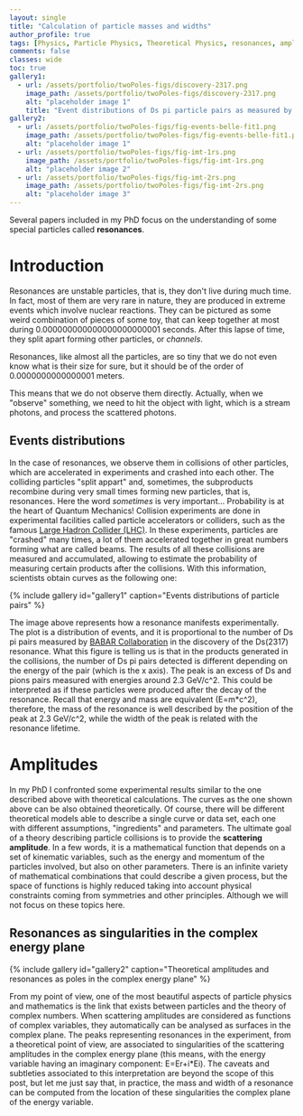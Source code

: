 ```yaml
---
layout: single
title: "Calculation of particle masses and widths"
author_profile: true
tags: [Physics, Particle Physics, Theoretical Physics, resonances, amplitudes]
comments: false
classes: wide
toc: true
gallery1:
  - url: /assets/portfolio/twoPoles-figs/discovery-2317.png
    image_path: /assets/portfolio/twoPoles-figs/discovery-2317.png
    alt: "placeholder image 1"
    title: "Event distributions of Ds pi particle pairs as measured by BaBar Collaboraion."
gallery2:
  - url: /assets/portfolio/twoPoles-figs/fig-events-belle-fit1.png
    image_path: /assets/portfolio/twoPoles-figs/fig-events-belle-fit1.png
    alt: "placeholder image 1"
  - url: /assets/portfolio/twoPoles-figs/fig-imt-1rs.png
    image_path: /assets/portfolio/twoPoles-figs/fig-imt-1rs.png
    alt: "placeholder image 2"
  - url: /assets/portfolio/twoPoles-figs/fig-imt-2rs.png
    image_path: /assets/portfolio/twoPoles-figs/fig-imt-2rs.png
    alt: "placeholder image 3"
---
```


Several papers included in my PhD focus on the understanding of some special particles called **resonances**.

# Introduction
Resonances are unstable particles, that is, they don't live during much time.
In fact, most of them are very rare in nature, they are produced in extreme events which involve nuclear reactions.
They can be pictured as some weird combination of pieces of some toy, that can keep together at most during 
0.000000000000000000000001 seconds.
After this lapse of time, they split apart forming other particles, or _channels_.

Resonances, like almost all the particles, are so tiny that we do not even know what is their size for sure, but it should be of the order of
0.0000000000000001 meters.

This means that we do not observe them directly. Actually, when we "observe" something, we need to hit the object with light, which is a stream photons, and process the scattered photons. 

## Events distributions

In the case of resonances, we observe them in collisions of other particles, which are accelerated in experiments and crashed into each other. 
The colliding particles "split appart" and, sometimes, the subproducts recombine during very small times forming new particles, that is, resonances.
Here the word _sometimes_ is very important... Probability is at the heart of Quantum Mechanics! 
Collision experiments are done in experimental facilities called particle accelerators or colliders, such as the famous [Large Hadron Collider (LHC)](https://home.cern/science/accelerators/large-hadron-collider). 
In these experiments, particles are "crashed" many times, a lot of them accelerated together in great numbers forming what are called beams.
The results of all these collisions are measured and accumulated, allowing to estimate the probability of measuring certain products after the collisions. 
With this information, scientists obtain curves as the following one:

{% include gallery id="gallery1" caption="Events distributions of particle pairs" %}

The image above represents how a resonance manifests experimentally.
The plot is a  distribution of events, and it is proportional to the number of Ds pi pairs measured by [BABAR Collaboration](https://journals.aps.org/prl/abstract/10.1103/PhysRevLett.90.242001) in the discovery of the Ds(2317) resonance.
What this figure is telling us is that in the products generated in the collisions, the number of Ds pi pairs detected is different depending on the energy of the pair (which is the x axis).
The peak is an excess of Ds and pions pairs measured with energies around 2.3 GeV/c^2.
This could be interpreted as if these particles were produced after the decay of the resonance.
Recall that energy and mass are equivalent (E=m\*c^2), therefore, the mass of the resonance is well described by the position of the peak at 2.3 GeV/c^2, while the width of the peak is related with the resonance lifetime.

# Amplitudes

In my PhD I confronted some experimental results similar to the one described above with theoretical calculations. 
The curves as the one shown above can be also obtained theoretically.
Of course, there will be different theoretical models able to describe a single curve or data set, each one with different assumptions, "ingredients" and parameters.
The ultimate goal of a theory describing particle collisions is to provide the **scattering amplitude**.
In a few words, it is a mathematical function that depends on a set of kinematic variables, such as the energy and momentum of the particles involved, but also on other parameters.
There is an infinite variety of mathematical combinations that could describe a given process, but the space of functions is highly reduced taking into account physical constraints coming from symmetries and other principles. Although we will not focus on these topics here.

## Resonances as singularities in the complex energy plane

{% include gallery id="gallery2" caption="Theoretical amplitudes and resonances as poles in the complex energy plane" %}

From my point of view, one of the most beautiful aspects of particle physics and mathematics is the link that exists between particles and the theory of complex numbers.
When scattering amplitudes are considered as functions of complex variables, they automatically can be analysed as surfaces in the complex plane.
The peaks representing resonances in the experiment, from a theoretical point of view, are associated to singularities of the scattering amplitudes in the complex energy plane (this means, with the energy variable having an imaginary component: E=Er+i\*Ei).
The caveats and subtleties associated to this interpretation are beyond the scope of this post, but let me just say that, in practice, the mass and width of a resonance can be computed from the location of these singularities the complex plane of the energy variable.
